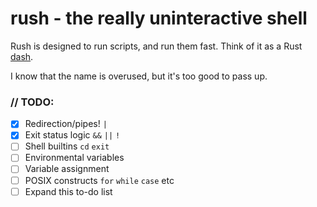 # rush - the really uninteractive shell
Rush is designed to run scripts, and run them fast. Think of it as a Rust [dash](https://en.wikipedia.org/wiki/Almquist_shell#dash).

I know that the name is overused, but it's too good to pass up.

### // TODO: 
- [X] Redirection/pipes! `|`
- [X] Exit status logic `&&` `||` `!`
- [ ] Shell builtins `cd` `exit`
- [ ] Environmental variables
- [ ] Variable assignment
- [ ] POSIX constructs `for` `while` `case` etc
- [ ] Expand this to-do list
